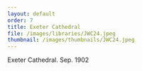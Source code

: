 ```yaml
---
layout: default
order: 7
title: Exeter Cathedral
file: /images/libraries/JWC24.jpeg
thumbnail: /images/thumbnails/JWC24.jpeg
---
```


Exeter Cathedral. Sep. 1902
